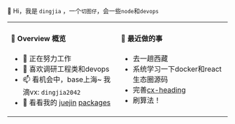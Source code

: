 👋 Hi，我是 `dingjia` ，一个`切图仔`，会一些`node`和`devops`

<table>
<tr>
<td valign="top" width="50%">

#### 📜 Overview 概览

<!-- overview starts -->
-   🔭 正在努力工作
-   🤔 喜欢调研工程类和devops
-   📫 看机会中，base上海~ 我滴vx: `dingjia2042`
-   💬 看看我的 [juejin](https://juejin.cn/user/993614241205592/posts) [packages](https://www.npmjs.com/settings/djmughal/packages)
<!-- overview ends -->

<img width="500" height="1">

</td>
<td valign="top" width="50%">

#### 📘 最近做的事

<!-- blog starts -->

-   去一趟西藏
-   系统学习一下docker和react生态圈源码
-   完善[cx-heading](https://www.npmjs.com/settings/cx-heading/packages)
-   刷算法！
<!-- blog ends -->

<img width="500" height="1">

</td>
</tr>
</table>
